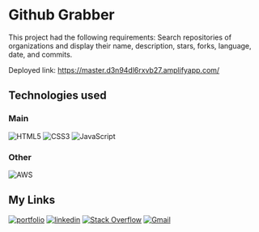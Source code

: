 
# Github Grabber

This project had the following requirements:
Search repositories of organizations and display their name, description, stars, forks, language, date, and commits.

Deployed link:
https://master.d3n94dl6rxvb27.amplifyapp.com/


## Technologies used
### Main
![HTML5](https://img.shields.io/badge/html5-%23E34F26.svg?style=for-the-badge&logo=html5&logoColor=white)
![CSS3](https://img.shields.io/badge/css3-%231572B6.svg?style=for-the-badge&logo=css3&logoColor=white)
![JavaScript](https://img.shields.io/badge/javascript-%23323330.svg?style=for-the-badge&logo=javascript&logoColor=%23F7DF1E)
### Other
![AWS](https://img.shields.io/badge/AWS-%23FF9900.svg?style=for-the-badge&logo=amazon-aws&logoColor=white)


## My Links
[![portfolio](https://img.shields.io/badge/my_portfolio-000?style=for-the-badge&logo=ko-fi&logoColor=white)](https://apierce.me/)
[![linkedin](https://img.shields.io/badge/linkedin-0A66C2?style=for-the-badge&logo=linkedin&logoColor=white)](https://www.linkedin.com/id/ashton-pierce)
[![Stack Overflow](https://img.shields.io/badge/-Stackoverflow-FE7A16?style=for-the-badge&logo=stack-overflow&logoColor=white)](https://stackoverflow.com/users/14701660/ashton-pierce)
[![Gmail](https://img.shields.io/badge/Gmail-D14836?style=for-the-badge&logo=gmail&logoColor=white)](mailto:ashtoncvpierce@gmail.com)

